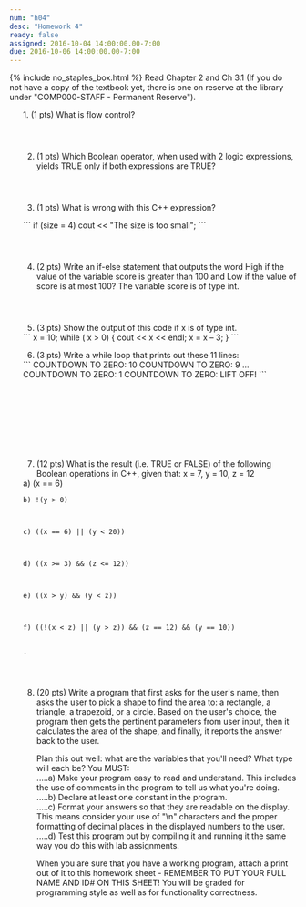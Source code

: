 ```yaml
---
num: "h04"
desc: "Homework 4"
ready: false
assigned: 2016-10-04 14:00:00.00-7:00
due: 2016-10-06 14:00:00.00-7:00
---
```

{% include no_staples_box.html %}
Read Chapter 2 and Ch 3.1 (If you do not have a copy of the textbook yet, there is one on reserve at the library under "COMP000-STAFF - Permanent Reserve").

<ol markdown="1">
1.	(1 pts) What is flow control?
  <div style="margin-bottom:4em"></div>

2.	(1 pts) Which Boolean operator, when used with 2 logic expressions, yields TRUE only if both expressions are TRUE?
  <div style="margin-bottom:4em"></div>

3.	(1 pts) What is wrong with this C++ expression?
  <div style="margin-bottom:1em"></div>
  <div markdown="1">
```
if (size = 4)
   cout << "The size is too small";
```
  </div>
  <div style="margin-bottom:4em"></div>

4.	(2 pts) Write an if-else statement that outputs the word High if the value of the variable score is greater than 100 and Low if the value of score is at most 100? The variable score is of type int. 
  <div style="margin-bottom:4em"></div>

5.	(3 pts) Show the output of this code if x is of type int.
<div markdown="1">
```
x = 10;
while ( x > 0) {
   cout << x << endl;
   x = x – 3;
 }
```
</div> 
  <div class="pagebreak"></div>

6.	(3 pts) Write a while loop that prints out these 11 lines: 
<div markdown="1">
```
COUNTDOWN TO ZERO: 10
COUNTDOWN TO ZERO: 9
...
COUNTDOWN TO ZERO: 1
COUNTDOWN TO ZERO: LIFT OFF!
```
</div>
<div style="margin-bottom:10em"></div>

7.	(12 pts)  What is the result (i.e. TRUE or FALSE) of the following Boolean operations in C++, given that: x = 7, y = 10, z = 12
	<div style="margin-bottom:0em"></div>
<div markdown="1">
	a) (x == 6)



	b) !(y > 0)



	c) ((x == 6) || (y < 20))
	
	
	
	d) ((x >= 3) && (z <= 12))
	
	
	
	e) ((x > y) && (y < z))
	
	
	
	f) ((!(x < z) || (y > z)) && (z == 12) && (y == 10))
	
	
	.	
</div>
<div style="margin-bottom:4em"></div>


8.	(20 pts) Write a program that first asks for the user's name, then asks the user to pick a shape to find the area to: a rectangle, a triangle, a trapezoid, or a circle. Based on the user's choice, the program then gets the pertinent parameters from user input, then it calculates the area of the shape, and finally, it reports the answer back to the user.
	<div style="margin-bottom:1em"></div>
	Plan this out well: what are the variables that you'll need? What type will each be? You MUST:
	<div style="margin-bottom:0em"></div>
	.....a) Make your program easy to read and understand. This includes the use of comments in the program to tell us what you're doing.
	<div style="margin-bottom:0em"></div>
	.....b) Declare at least one constant in the program.
	<div style="margin-bottom:0em"></div>
	.....c) Format your answers so that they are readable on the display. This means consider your use of "\n" characters and the proper formatting of decimal places in the displayed numbers to the user.
	<div style="margin-bottom:0em"></div>
	.....d) Test this program out by compiling it and running it the same way you do this with lab assignments.
	<div style="margin-bottom:1em"></div>
	When you are sure that you have a working program, attach a print out of it to this homework sheet - REMEMBER TO PUT YOUR FULL NAME AND ID# ON THIS SHEET! You will be graded for programming style as well as for functionality correctness.

